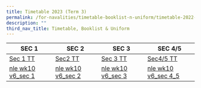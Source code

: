 ```yaml
---
title: Timetable 2023 (Term 3)
permalink: /for-navalities/timetable-booklist-n-uniform/timetable-2022-term-3/
description: ""
third_nav_title: Timetable, Booklist & Uniform
---
```

| **SEC 1** | **SEC 2** | **SEC 3** | **SEC 4/5** |
| -------- | -------- | -------- |-------- |
| [Sec 1 TT](/files/T2%20tt/T2%20Class%20Sec1.pdf) | [Sec2 TT](/files/T2%20Class%20Sec2.pdf)| [Sec 3 TT](/files/T2%20tt/T2%20Class%20Sec3.pdf)  |[Sec4/5 TT](/files/T2%20tt/T2%20Class%20Sec4_5.pdf)  |
| [nle wk10 v6_sec 1](/files/10/nle%20wk10%20v6_sec%201%20class.pdf) | [nle wk10 v6_sec 2](/files/10/nle%20wk10%20v6_sec%202%20class.pdf) | [nle wk10 v6_sec 3](/files/10/nle%20wk10%20v6_sec%203%20class.pdf) |[nle wk10 v6_sec 4_5](/files/10/nle%20wk10%20v6_sec%204_5%20class.pdf) |
